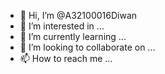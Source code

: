 - 👋 Hi, I’m @A32100016Diwan
- 👀 I’m interested in ...
- 🌱 I’m currently learning ...
- 💞️ I’m looking to collaborate on ...
- 📫 How to reach me ...

<!---
A32100016Diwan/A32100016Diwan is a ✨ special ✨ repository because its `README.md` (this file) appears on your GitHub profile.
You can click the Preview link to take a look at your changes.
--->
